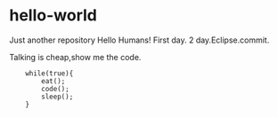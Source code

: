 # hello-world
Just another repository
Hello Humans!
First day.
2 day.Eclipse.commit.


Talking is cheap,show me the code.

		while(true){
			eat();
			code();
			sleep();
		}